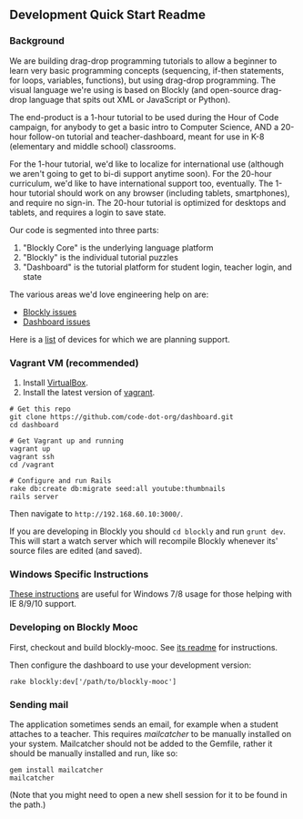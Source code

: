 ## Development Quick Start Readme

### Background
We are building drag-drop programming tutorials to allow a beginner to learn very basic programming concepts (sequencing, if-then statements, for loops, variables, functions), but using drag-drop programming.
The visual language we're using is based on Blockly (and open-source drag-drop language that spits out XML or JavaScript or Python). 


The end-product is a 1-hour tutorial to be used during the Hour of Code campaign, for anybody to get a basic intro to Computer Science, AND a 20-hour follow-on tutorial and teacher-dashboard, meant for use in K-8 (elementary and middle school) classrooms.

For the 1-hour tutorial, we'd like to localize for international use (although we aren't going to get to bi-di support anytime soon). For the 20-hour curriculum, we'd like to have international support too, eventually.
The 1-hour tutorial should work on any browser (including tablets, smartphones), and require no sign-in. The 20-hour tutorial is optimized for desktops and tablets, and requires a login to save state.

Our code is segmented into three parts:

1. "Blockly Core" is the underlying language platform
2. "Blockly" is the individual tutorial puzzles
3. "Dashboard" is the tutorial platform for student login, teacher login, and state

The various areas we'd love engineering help on are:

- [Blockly issues](https://github.com/code-dot-org/blockly/issues)
- [Dashboard issues](https://github.com/code-dot-org/dashboard/issues)

Here is a [list](https://github.com/code-dot-org/dashboard/wiki/Device-Support) of devices for which we are planning support.

### Vagrant VM (recommended)

1. Install [VirtualBox](https://www.virtualbox.org/wiki/Downloads).
2. Install the latest version of [vagrant](http://downloads.vagrantup.com/).

```shell
# Get this repo
git clone https://github.com/code-dot-org/dashboard.git
cd dashboard

# Get Vagrant up and running
vagrant up
vagrant ssh
cd /vagrant

# Configure and run Rails
rake db:create db:migrate seed:all youtube:thumbnails
rails server
```

Then navigate to `http://192.168.60.10:3000/`.

If you are developing in Blockly you should `cd blockly` and run `grunt dev`. This will start a watch server which will recompile Blockly whenever its' source files are edited (and saved).

### Windows Specific Instructions

[These instructions][2] are useful for Windows 7/8 usage for those helping with IE 8/9/10 support.


### Developing on Blockly Mooc

First, checkout and build blockly-mooc. See [its readme][1] for instructions.

Then configure the dashboard to use your development version:

```shell
rake blockly:dev['/path/to/blockly-mooc']
```

### Sending mail

The application sometimes sends an email, for example when a student attaches to a teacher.  This requires *mailcatcher* to be manually
installed on your system.  Mailcatcher should not be added to the Gemfile, rather it should be manually installed and run, like so:
```shell
gem install mailcatcher
mailcatcher
```
(Note that you might need to open a new shell session for it to be found in the path.)


[1]: https://github.com/code-dot-org/blockly/blob/master/README.md
[2]: https://github.com/code-dot-org/dashboard/blob/master/README_Windows.md
